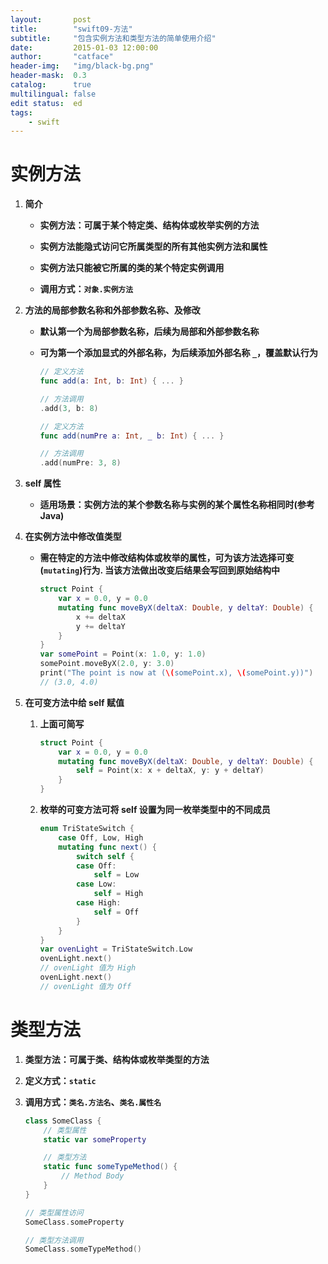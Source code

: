 ```yaml
---
layout:       post
title:        "swift09-方法"
subtitle:     "包含实例方法和类型方法的简单使用介绍"
date:         2015-01-03 12:00:00
author:       "catface"
header-img:   "img/black-bg.png"
header-mask:  0.3
catalog:      true
multilingual: false
edit status:  ed
tags:
    - swift
---
```


# 实例方法

1. **简介**

	- **实例方法：可属于某个特定类、结构体或枚举实例的方法**
	
	- **实例方法能隐式访问它所属类型的所有其他实例方法和属性**
	
	- **实例方法只能被它所属的类的某个特定实例调用**
	
	- **调用方式：`对象.实例方法`**

2. **方法的局部参数名称和外部参数名称、及修改**

	- **默认第一个为局部参数名称，后续为局部和外部参数名称**
	
	- **可为第一个添加显式的外部名称，为后续添加外部名称 `_`，覆盖默认行为**

		``` swift
		// 定义方法
		func add(a: Int, b: Int) { ... }
		
		// 方法调用
		.add(3, b: 8)
		```
		
		``` swift
		// 定义方法
		func add(numPre a: Int, _ b: Int) { ... }
		
		// 方法调用
		.add(numPre: 3, 8)
		```

3. **self 属性**

	- **适用场景：实例方法的某个参数名称与实例的某个属性名称相同时(参考 Java)**

4. **在实例方法中修改值类型**

	- **需在特定的方法中修改结构体或枚举的属性，可为该方法选择可变(`mutating`)行为. 当该方法做出改变后结果会写回到原始结构中**
		
		``` swift
		struct Point {
		    var x = 0.0, y = 0.0
		    mutating func moveByX(deltaX: Double, y deltaY: Double) {
		        x += deltaX
		        y += deltaY
		    }
		}
		var somePoint = Point(x: 1.0, y: 1.0)
		somePoint.moveByX(2.0, y: 3.0)
		print("The point is now at (\(somePoint.x), \(somePoint.y))")
		// (3.0, 4.0)
		```

5. **在可变方法中给 self 赋值**

	1. **上面可简写**

		``` swift
		struct Point {
		    var x = 0.0, y = 0.0
		    mutating func moveByX(deltaX: Double, y deltaY: Double) {
		        self = Point(x: x + deltaX, y: y + deltaY)
		    }
		}
		```

	2. **枚举的可变方法可将 self 设置为同一枚举类型中的不同成员**

		``` swift
		enum TriStateSwitch {
		    case Off, Low, High
		    mutating func next() {
		        switch self {
		        case Off:
		            self = Low
		        case Low:
		            self = High
		        case High:
		            self = Off
		        }
		    }
		}
		var ovenLight = TriStateSwitch.Low
		ovenLight.next()
		// ovenLight 值为 High
		ovenLight.next()
		// ovenLight 值为 Off
		```

# 类型方法

1. 	**类型方法：可属于类、结构体或枚举类型的方法**

2. **定义方式：`static`**

3. **调用方式：`类名.方法名`、`类名.属性名`**

	``` swift
	class SomeClass {
		// 类型属性
		static var someProperty

		// 类型方法
	    static func someTypeMethod() {
	        // Method Body
	    }
	}
	
	// 类型属性访问
	SomeClass.someProperty

	// 类型方法调用	
	SomeClass.someTypeMethod()
	```